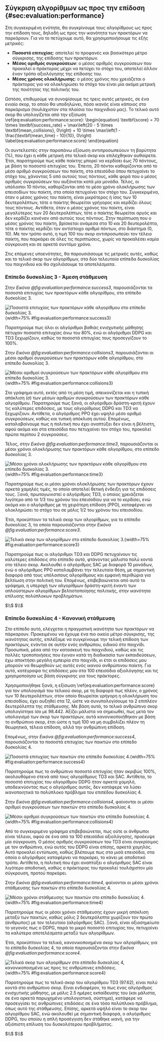 ## Σύγκριση αλγορίθμων ως προς την επίδοση {#sec:evaluation:performance}

Στη συγκεκριμένη ενότητα, θα συγκρίνουμε τους αλγορίθμους ως προς την επίδοση τους, δηλαδή ως προς την ικανότητα των πρακτόρων να παρκάρουν. Για να το πετύχουμε αυτό, θα χρησιμοποιήσουμε τις εξής μετρικές:

- **Ποσοστό επιτυχίας**: αποτελεί το προφανές και βασικότερο μέτρο σύγκρισης, της επίδοσης των πρακτόρων.
- **Μέσος αριθμός συγκρούσεων**: ο μέσος αριθμός συγκρούσεων που προκαλεί ο πράκτορας μέχρι να πετύχει το στόχο του, αποτελεί άλλον έναν τρόπο αξιολόγησης της επίδοσης του.
- **Μέσος χρόνος ολοκλήρωσης**: ο μέσος χρόνος που χρειάζεται ο πράκτορας για να ολοκληρώσει το στόχο του είναι μία ακόμα μετρική της ποιότητας της πολιτικής του.

Ωστόσο, επιθυμούμε να συνοψίσουμε τις τρεις αυτές μετρικές, σε ένα ενιαίο σκορ, το οποίο θα υποδηλώνει, πόσο ικανός είναι κάποιος στο παρκάρισμα (τουλάχιστον στα πλαίσια του παιχνιδιού μας). Το τελικό αυτό σκορ θα υπολογίζεται από την εξίσωση \ref{eq:evaluation:performance:score}:
\begin{equation}
\textbf{score} = 70 \times \textbf{success\_rate} + \max\left(20 - 5 \times \textbf{mean\_collisions}, 0\right) + 10 \times \max\left(1 - \frac{\textbf{mean\_time} - 10}{10}, 0\right)
\label{eq:evaluation:performance:score}
\end{equation}

Οι συντελεστές στην παραπάνω εξίσωση αντιπροσωπεύουν τη βαρύτητα (%), που έχει η κάθε μετρική στο τελικό σκορ και επιλέχθηκαν αυθαίρετα. Έτσι, παρατηρούμε πως κάθε παίκτης μπορεί να κερδίσει έως 70 πόντους, με βάση το ποσοστό επιτυχίας του. Έπειτα, 20 πόντοι καθορίζονται από το μέσο αριθμό συγκρούσεων του παίκτη, στα επεισόδια όπου πετυχαίνει το στόχο του, χάνοντας 5 από αυτούς τους πόντους, κάθε φορά που ο μέσος αριθμός συγκρούσεων του αυξάνεται κατά μία μονάδα. Τέλος, οι υπόλοιποι 10 πόντοι, καθορίζονται από το μέσο χρόνο ολοκλήρωσης των επεισοδίων του παίκτη, στα οποία πετυχαίνει τον στόχο του. Συγκεκριμένα, όταν ο μέσος χρόνος του παίκτη, είναι μικρότερος ή ίσος των 10 δευτερολέπτων, τότε ο παίκτης θεωρείται γρήγορος και κερδίζει όλους τους πόντους. Αντίθετα, όταν ο μέσος χρόνος του παίκτη, είναι μεγαλύτερος των 20 δευτερολέπτων, τότε ο παίκτης θεωρείται αργός και δεν κερδίζει κανέναν από αυτούς τους πόντους. Στην περίπτωση που ο μέσος χρόνος του παίκτη, βρίσκεται ανάμεσα στα 10 και 20 δευτερολέπτα, τότε ο παίκτης κερδίζει τον αντίστοιχο αριθμό πόντων, στο διάστημα (0, 10). Με τον τρόπο αυτό, η τιμή 100 του σκορ αντιπροσωπεύει τον τέλειο παίκτη, που παρκάρει σε όλες τις περιπτώσεις, χωρίς να προκαλέσει καμία σύγκρουση και σε αρκετά συντόμο χρόνο.

Στις επόμενες υποενότητες, θα παρουσιάσουμε τις μετρικές αυτές, καθώς και το τελικό σκορ των αλγορίθμων, στα δύο τελευταία επίπεδα δυσκολίας του παιχνιδιού και θα σχολιάσουμε τα αποτελέσματα.

### Επίπεδο δυσκολίας 3 - Άμεση στάθμευση

Στην *Εικόνα @fig:evaluation:performance:success3*, παρουσιάζονται τα ποσοστά επιτυχίας των πρακτόρων κάθε αλγορίθμου, στο επίπεδο δυσκολίας 3.

![Ποσοστά επιτυχίας των πρακτόρων κάθε αλγορίθμου στο επίπεδο δυσκολίας 3.](6-evaluation/figures/success3.png){width=75% #fig:evaluation:performance:success3}

Παρατηρούμε πως όλοι οι αλγόριθμοι βαθιάς ενισχυτικής μάθησης πέτυχαν ποσοστό επιτυχίας άνω του 80%, ενώ οι αλγόριθμοι DDPG και TD3 ξεχωρίζουν, καθώς τα ποσοστά επιτυχίας τους προσεγγίζουν το 100%.

Στην *Εικόνα @fig:evaluation:performance:collisions3*, παρουσιάζονται οι μέσοι αριθμοί συγκρούσεων των πρακτόρων κάθε αλγορίθμου, στο επίπεδο δυσκολίας 3.   

![Μέσοι αριθμοί συγκρούσεων των πρακτόρων κάθε αλγορίθμου στο επίπεδο δυσκολίας 3.](6-evaluation/figures/collisions3.png){width=75% #fig:evaluation:performance:collisions3}

Στο γράφημα αυτό, εκτός από τη μέση τιμή, απεικονίζεται και η τυπική απόκλιση ($\sigma$) των μέσων αριθμών συγκρούσεων των πρακτόρων κάθε αλγορίθμου. Παρατηρούμε πως ξανά, οι αλγόριθμοι δράστη-κριτή έχουν τις καλύτερες επιδόσεις, με τους αλγορίθμους DDPG και TD3 να ξεχωρίζουν. Αντίθετα, ο αλγόριθμος PPO έχει υψηλό μέσο αριθμό συγκρούσεων, καθώς και τυπική απόκλιση αυτού. Επομένως, καταλαβαίνουμε πως η πολιτική που έχει αναπτύξει δεν είναι η βέλτιστη, αφού ακόμα και στα επεισόδια που πετυχαίνει τον στόχο του, προκαλεί πρώτα περίπου 2 συγκρούσεις.

Τέλος, στην *Εικόνα @fig:evaluation:performance:time3*, παρουσιάζονται οι μέσοι χρόνοι ολοκλήρωσης των πρακτόρων κάθε αλγορίθμου, στο επίπεδο δυσκολίας 3.

![Μέσοι χρόνοι ολοκλήρωσης των πρακτόρων κάθε αλγορίθμου στο επίπεδο δυσκολίας 3.](6-evaluation/figures/time3.png){width=75% #fig:evaluation:performance:time3}

Παρατηρούμε πως οι μέσοι χρόνοι ολοκλήρωσης των πρακτόρων έχουν αρκετά χαμηλές τιμές, το οποίο αποτελεί θετική ένδειξη για τις επιδόσεις τους. Ξανά, πρωταγωνιστεί ο αλγόριθμος TD3, ο οποίος χρειάζεται λιγότερο από το 1/3 του χρόνου του επεισοδίου για να το κερδίσει, ενώ ακόμα και ο αλγόριθμος με τη χειρότερη επίδοση (PPO), καταφέρνει να ολοκληρώσει το στόχο του σε μόλις 1/2 του χρόνου του επεισοδίου.

Έτσι, προκύπτουν τα τελικά σκορ των αλγορίθμων, για το επίπεδο δυσκολίας 3, τα οποία παρουσιάζονται στην *Εικόνα @fig:evaluation:performance:score3*.

![Τελικά σκορ των αλγορίθμων στο επίπεδο δυσκολίας 3.](6-evaluation/figures/score3.png){width=75% #fig:evaluation:performance:score3}

Παρατηρούμε πως οι αλγόριθμοι TD3 και DDPG πετυχαίνουν τις καλύτερες επιδόσεις στο επίπεδο αυτό, φτάνοντας μάλιστα πολύ κοντά στο τέλειο σκορ. Ακολουθεί ο αλγόριθμος SAC με διαφορά 10 μονάδων, ενώ ο αλγόριθμος PPO καταλαμβάνει την τελευταία θέση, με σημαντική διαφορά από τους υπόλοιπους αλγορίθμους και εμφανή περιθώρια για βελτίωση στην πολιτική του. Επομένως, επιβεβαιώνεται από αυτό το γράφημα, η υπεροχή των αλγορίθμων δράστη-κριτή έναντι των απλούστερων αλγορίθμων βελτιστοποίησης πολιτικής, στην ικανότητα επίλυσης πολύπλοκων προβλημάτων.

$\\$
$\\$

### Επίπεδο δυσκολίας 4 - Κανονική στάθμευση

Στο επίπεδο αυτό, ελέγχεται η πραγματική ικανότητα των πρακτόρων να πάρκαρουν. Προκειμένου να έχουμε ένα πιο οικείο μέτρο σύγκρισης, της ικανότητας αυτής, επιλέξαμε να συγκρίνουμε την τελική επίδοση των πρακτόρων, ενάντια σε αυτήν ενός ανθρώπου, ειδικού στο παιχνίδι. Προσωπικά, μέσα από την κατασκευή του παιχνιδιού, καθώς και τις πολλές τροποποιήσεις που έγιναν κατά τη διαδικασία των εκπαιδεύσεων, έχω αποκτήσει μεγάλη εμπειρία στο παιχνίδι, κι έτσι οι επιδόσεις μου μπορούν να θεωρηθούν ως αυτές ενός ικανού ανθρώπινου παίκτη. Για αυτό, κατέγραψα τις επιδόσεις μου στα 100 επεισόδια αξιολόγησης και τις χρησιμοποίησα ως βάση σύγκρισης για τους πράκτορες.

Χρησιμοποιήθηκε ξανά, η εξίσωση \ref{eq:evaluation:performance:score} για τον υπολογισμό του τελικού σκορ, με τη διαφορά πως πλέον, ο χρόνος των 10 δευτερολέπτων, στον οποίο θεωρείται γρήγορη η ολοκλήρωση του επεισοδίου, έχει αυξηθεί στα 12, ώστε να συνυπολογίσουμε τα 2 επιπλέον δευτερόλεπτα της στάθμευσης. Με βάση αυτά, το τελικό ανθρώπινο σκορ υπολογίστηκε ίσο με 98.442. Αξίζει μάλιστα να σημειωθεί, πως μετά τον υπολογισμό των σκορ των πρακτόρων, αυτά κανονικοποιήθηκαν με βάση το ανθρώπινο σκορ, έτσι ώστε η τιμή 100 να μη συμβολίζει πλέον τη θεωρητικά, τέλεια επίδοση, αλλά την ανθρώπινη επίδοση.

Επομένως, στην *Εικόνα @fig:evaluation:performance:success4*, παρουσιάζονται τα ποσοστά επιτυχίας των παικτών στο επίπεδο δυσκολίας 4.

![Ποσοστά επιτυχίας των παικτών στο επίπεδο δυσκολίας 4.](6-evaluation/figures/success4.png){width=75% #fig:evaluation:performance:success4}

Παρατηρούμε πως το ανθρώπινο ποσοστό επιτυχίας ήταν ακριβώς 100%, ακολουθόμενο στενά από τους αλγορίθμους TD3 και SAC. Αντίθετα, το ποσοστό επιτυχίας του αλγορίθμου DDPG ήταν αρκετά χαμηλό, υποδεικνύοντας πως ο αλγόριθμος αυτός, δεν κατάφερε να λύσει ικανοποιητικά το πολύπλοκο πρόβλημα του επιπέδου δυσκολίας 4.

Στην *Εικόνα @fig:evaluation:performance:collisions4*, φαίνονται οι μέσοι αριθμοί συγκρούσεων των παικτών στο επίπεδο δυσκολίας 4.   

![Μέσοι αριθμοί συγκρούσεων των παικτών στο επίπεδο δυσκολίας 4.](6-evaluation/figures/collisions4.png){width=75% #fig:evaluation:performance:collisions4}

Από το συγκεκριμένο γράφημα επιβεβαιώνεται, πως ούτε οι άνθρωποι είναι τέλειοι, αφού σε ένα από τα 100 επεισόδια αξιολόγησης, προέκυψε μία σύγκρουση. Ο μέσος αριθμός συγκρούσεων του TD3 είναι συγκρίσιμος με τον ανθρώπινο, ενώ αυτός του DDPG είναι επίσης, αρκετά χαμηλός. Αυτό προκαλεί εντύπωση, καθώς βλέπουμε πως στα μισά επεισόδια, στα οποία ο αλγόριθμος καταφέρνει να παρκάρει, το κάνει με αποδοτικό τρόπο. Αντίθετα, η πολιτική που έχει αναπτύξει ο αλγόριθμος SAC είναι λιγότερο αποδοτική, καθώς ο πράκτορας του προκαλεί τουλάχιστον μία σύγκρουση, προτού παρκάρει.

Στην *Εικόνα @fig:evaluation:performance:time4*, φαίνονται οι μέσοι χρόνοι στάθμευσης των παικτών στο επίπεδο δυσκολίας 4.

![Μέσοι χρόνοι στάθμευσης των παικτών στο επίπεδο δυσκολίας 4.](6-evaluation/figures/time4.png){width=75% #fig:evaluation:performance:time4}

Παρατηρούμε πως οι μέσοι χρόνοι στάθμευσης έχουν μικρή απόκλιση μεταξύ των παικτών, καθώς μόλις 2 δευτερόλεπτα χωρίζουν τον πρώτο (άνθρωπος) με τον τελευταίο (αλγόριθμος SAC). Ξανά, είναι αξιοσημείωτο το γεγονός πως ο DDPG, παρά το μικρό ποσοστό επιτυχίας του, πετυχαίνει τα καλύτερα αποτελέσματα μεταξύ των αλγορίθμων.

Έτσι, προκύπτουν τα τελικά, κανονικοποιημένα σκορ των αλγορίθμων, για το επίπεδο δυσκολίας 4, τα οποία παρουσιάζονται στην *Εικόνα @fig:evaluation:performance:score4*.

![Τελικά σκορ των αλγορίθμων στο επίπεδο δυσκολίας 4, κανονικοποιημένα ως προς τις ανθρώπινες επιδόσεις.](6-evaluation/figures/score4.png){width=75% #fig:evaluation:performance:score4}

Παρατηρούμε πως το τελικό σκορ του αλγορίθμου TD3 (97.62), είναι πολύ κοντά στο ανθρώπινο σκορ. Είναι ενδιαφέρον, το πως ένας αλγόριθμος ενισχυτικής μάθησης, με μόλις 2.5 ημέρες εκπαίδευσης του (και μάλιστα, σε ένα αρκετά παρωχημένο υπολογιστικά, σύστημα), κατάφερε να προσεγγίσει τις ανθρώπινες επιδόσεις σε ένα τόσο πολύπλοκο πρόβλημα, όπως αυτό της στάθμευσης. Επίσης, αρκετά υψήλό είναι το σκορ του αλγορίθμου SAC, ενώ ακολουθεί με σημαντική διαφορά, ο αλγόριθμος DDPG, του οποίου η απλή προσέγγιση δεν στάθηκε ικανή, για την αξιόπιστη επίλυση του δυσκολότερου προβλήματος. 

$\\$
$\\$